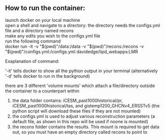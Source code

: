 ## How to run the container:
launch docker on your local machine  
open a shell and navigate to a directory: the directory needs the configs.yml file and a directory named recons  
make any edits you wish to the configs.yml file  
run the following command  
docker run -it -v "$(pwd)"/data:/data -v "$(pwd)"/recons:/recons -v "$(pwd)"/configs.yml:/configs.yml davidedge/lipd_webapps:LMR 

Exaplanation of command: 

'-it' tells docker to show all the python output in your terminal (alternatively '-d' tells docker to run in the background) 

there are 3 different 'volume mounts' which attach a file/directory outside the container to a counterpart within 

1. the data folder contains: iCESM_past1000historical/pr, iCESM_past1000historical/tas, and gistemp1200_GHCNv4_ERSSTv5 (the python script will download these files if they are not mounted)
2. the configs.yml is used to adjust various reconstruction parameters (a default file, as shown in this repo will be used if noone is mounted)
3. the recons folder contains the results. This mount is required to get data out, so you must have an empty directory called recons to point to 
